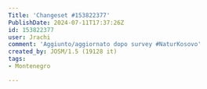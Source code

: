 ```yaml
---
Title: 'Changeset #153822377'
PublishDate: 2024-07-11T17:37:26Z
id: 153822377
user: Jrachi
comment: 'Aggiunto/aggiornato dopo survey #NaturKosovo'
created_by: JOSM/1.5 (19128 it)
tags:
- Montenegro

---
```

